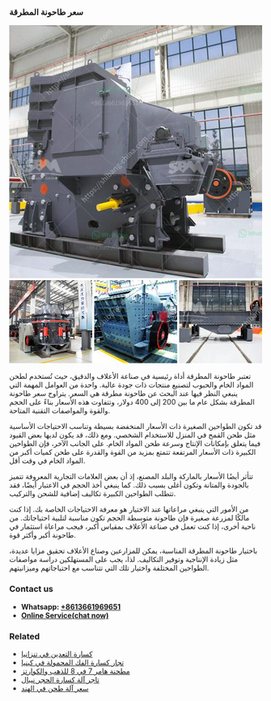<h3>سعر طاحونة المطرقة</h3><img src='1701850996.jpg' alt=''><p>تعتبر طاحونة المطرقة أداة رئيسية في صناعة الأعلاف والدقيق، حيث تُستخدم لطحن المواد الخام والحبوب لتصنيع منتجات ذات جودة عالية. واحدة من العوامل المهمة التي ينبغي النظر فيها عند البحث عن طاحونة مطرقة هي السعر. يتراوح سعر طاحونة المطرقة بشكل عام ما بين 200 إلى 400 دولار، وتتفاوت هذه الأسعار بناءً على الحجم والقوة والمواصفات التقنية المتاحة.</p><p>قد تكون الطواحين الصغيرة ذات الأسعار المنخفضة بسيطة وتناسب الاحتياجات الأساسية مثل طحن القمح في المنزل للاستخدام الشخصي. ومع ذلك، قد يكون لديها بعض القيود فيما يتعلق بإمكانات الإنتاج وسرعة طحن المواد الخام. على الجانب الآخر، فإن الطواحين الكبيرة ذات الأسعار المرتفعة تتمتع بمزيد من القوة والقدرة على طحن كميات أكبر من المواد الخام في وقت أقل.</p><p>تتأثر أيضًا الأسعار بالماركة والبلد المصنع، إذ أن بعض العلامات التجارية المعروفة تتميز بالجودة والمتانة وتكون أغلى بسبب ذلك. كما ينبغي أخذ الحجم في الاعتبار أيضًا، فقد تتطلب الطواحين الكبيرة تكاليف إضافية للشحن والتركيب.</p><p>من الأمور التي ينبغي مراعاتها عند الاختيار هو معرفة الاحتياجات الخاصة بك. إذا كنت مالكًا لمزرعة صغيرة فإن طاحونة متوسطة الحجم تكون مناسبة لتلبية احتياجاتك. من ناحية أخرى، إذا كنت تعمل في صناعة الأعلاف بمقياس أكبر، فيجب مراعاة استثمار في طاحونة أكبر وأكثر قوة.</p><p>باختيار طاحونة المطرقة المناسبة، يمكن للمزارعين وصناع الأعلاف تحقيق مزايا عديدة، مثل زيادة الإنتاجية وتوفير التكاليف. لذا، يجب على المستهلكين دراسة مواصفات الطواحين المختلفة واختيار تلك التي تتناسب مع احتياجاتهم وميزانيتهم.</p><h3>Contact us</h3><ul><li><strong>Whatsapp:&nbsp;<a href="https://wa.me/8613661969651">+8613661969651</a></strong></li><li><a href="https://swt.shibang-china.com/?git&amp;zhl&amp;سعر طاحونة المطرقة"><strong>Online Service(chat now)</strong></a></li></ul><h3>Related</h3><ul><li><a href='كسارة التعدين في تنزانيا.md'>كسارة التعدين في تنزانيا</a></li><li><a href='تجار كسارة الفك المحمولة في كينيا.md'>تجار كسارة الفك المحمولة في كينيا</a></li><li><a href='مطحنة هامر 7 في 8 للذهب والكوارتز.md'>مطحنة هامر 7 في 8 للذهب والكوارتز</a></li><li><a href='تاجر آلة كسارة الحجر نيبال.md'>تاجر آلة كسارة الحجر نيبال</a></li><li><a href='سعر آلة طحن في الهند.md'>سعر آلة طحن في الهند</a></li></ul>